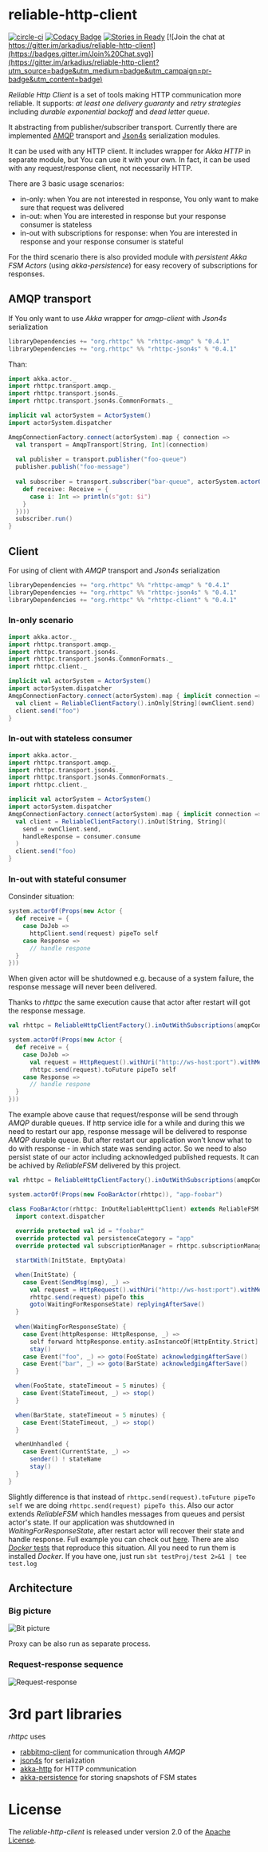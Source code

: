# reliable-http-client

[![circle-ci](https://circleci.com/gh/arkadius/reliable-http-client/tree/master.svg?style=shield&circle-token=1287932dad2962d954d6eac289d36cb4f5a05e2b)](https://circleci.com/gh/arkadius/reliable-http-client/tree/master)
[![Codacy Badge](https://api.codacy.com/project/badge/grade/46b882f05c87468a849b8805fb9aeb68)](https://www.codacy.com/app/arek-burdach/reliable-http-client)
[![Stories in Ready](https://badge.waffle.io/arkadius/reliable-http-client.svg?label=ready&title=Ready)](http://waffle.io/arkadius/reliable-http-client)
[![Join the chat at https://gitter.im/arkadius/reliable-http-client](https://badges.gitter.im/Join%20Chat.svg)](https://gitter.im/arkadius/reliable-http-client?utm_source=badge&utm_medium=badge&utm_campaign=pr-badge&utm_content=badge)

*Reliable Http Client* is a set of tools making HTTP communication more reliable. It supports: *at least one delivery guaranty* and *retry strategies* including *durable exponential backoff* and *dead letter queue*.

It abstracting from publisher/subscriber transport. Currently there are implemented [AMQP](https://en.wikipedia.org/wiki/Advanced_Message_Queuing_Protocol) transport and [Json4s](https://github.com/json4s/json4s) serialization modules.

It can be used with any HTTP client. It includes wrapper for *Akka HTTP* in separate module, but You can use it with your own. In fact, it can be used with any request/response client, not necessarily HTTP.
    
There are 3 basic usage scenarios:
- in-only: when You are not interested in response, You only want to make sure that request was delivered  
- in-out: when You are interested in response but your response consumer is stateless
- in-out with subscriptions for response: when You are interested in response and your response consumer is stateful

For the third scenario there is also provided module with *persistent Akka FSM Actors* (using *akka-persistence*) for easy recovery of subscriptions for responses.

## AMQP transport

If You only want to use *Akka* wrapper for *amqp-client* with *Json4s* serialization
```sbt
libraryDependencies += "org.rhttpc" %% "rhttpc-amqp" % "0.4.1"
libraryDependencies += "org.rhttpc" %% "rhttpc-json4s" % "0.4.1"
```

Than:
```scala
import akka.actor._
import rhttpc.transport.amqp._
import rhttpc.transport.json4s._
import rhttpc.transport.json4s.CommonFormats._

implicit val actorSystem = ActorSystem()
import actorSystem.dispatcher

AmqpConnectionFactory.connect(actorSystem).map { connection =>
  val transport = AmqpTransport[String, Int](connection)
  
  val publisher = transport.publisher("foo-queue")
  publisher.publish("foo-message")
  
  val subscriber = transport.subscriber("bar-queue", actorSystem.actorOf(Props(new Actor {
    def receive: Receive = {
      case i: Int => println(s"got: $i")
    }
  })))
  subscriber.run()
}
```

## Client

For using of client with *AMQP* transport and *Json4s* serialization
```sbt
libraryDependencies += "org.rhttpc" %% "rhttpc-amqp" % "0.4.1"
libraryDependencies += "org.rhttpc" %% "rhttpc-json4s" % "0.4.1"
libraryDependencies += "org.rhttpc" %% "rhttpc-client" % "0.4.1"
```

### In-only scenario

```scala
import akka.actor._
import rhttpc.transport.amqp._
import rhttpc.transport.json4s._
import rhttpc.transport.json4s.CommonFormats._
import rhttpc.client._

implicit val actorSystem = ActorSystem()
import actorSystem.dispatcher
AmqpConnectionFactory.connect(actorSystem).map { implicit connection =>
  val client = ReliableClientFactory().inOnly[String](ownClient.send)
  client.send("foo")
}
```

### In-out with stateless consumer

```scala
import akka.actor._
import rhttpc.transport.amqp._
import rhttpc.transport.json4s._
import rhttpc.transport.json4s.CommonFormats._
import rhttpc.client._

implicit val actorSystem = ActorSystem()
import actorSystem.dispatcher
AmqpConnectionFactory.connect(actorSystem).map { implicit connection =>
  val client = ReliableClientFactory().inOut[String, String](
    send = ownClient.send,
    handleResponse = consumer.consume
  )
  client.send("foo)
}
```

### In-out with stateful consumer

Consinder situation:

```scala
system.actorOf(Props(new Actor {
  def receive = {
    case DoJob =>
      httpClient.send(request) pipeTo self
    case Response =>
      // handle respone
  }
}))
```

When given actor will be shutdowned e.g. because of a system failure, the response message will never been delivered.

Thanks to *rhttpc* the same execution cause that actor after restart will got the response message.

```scala
val rhttpc = ReliableHttpClientFactory().inOutWithSubscriptions(amqpConnection)

system.actorOf(Props(new Actor {
  def receive = {
    case DoJob =>
      val request = HttpRequest().withUri("http://ws-host:port").withMethod(HttpMethods.POST).withEntity(msg)
      rhttpc.send(request).toFuture pipeTo self
    case Response =>
      // handle respone
  }
}))
```

The example above cause that request/response will be send through *AMQP* durable queues. If http service idle for a while and during this we need to restart our app, response message will be delivered to response *AMQP* durable queue.
But after restart our application won't know what to do with response - in which state was sending actor. So we need to also persist state of our actor including acknowledged published requests.
It can be achived by *ReliableFSM* delivered by this project.

```scala
val rhttpc = ReliableHttpClientFactory().inOutWithSubscriptions(amqpConnection)

system.actorOf(Props(new FooBarActor(rhttpc)), "app-foobar")

class FooBarActor(rhttpc: InOutReliableHttpClient) extends ReliableFSM[FooBarState, FooBarData] {
  import context.dispatcher
  
  override protected val id = "foobar"
  override protected val persistenceCategory = "app"
  override protected val subscriptionManager = rhttpc.subscriptionManager

  startWith(InitState, EmptyData)

  when(InitState) {
    case Event(SendMsg(msg), _) =>
      val request = HttpRequest().withUri("http://ws-host:port").withMethod(HttpMethods.POST).withEntity(msg)
      rhttpc.send(request) pipeTo this
      goto(WaitingForResponseState) replyingAfterSave()
  }
  
  when(WaitingForResponseState) {
    case Event(httpResponse: HttpResponse, _) =>
      self forward httpResponse.entity.asInstanceOf[HttpEntity.Strict].data.utf8String
      stay()
    case Event("foo", _) => goto(FooState) acknowledgingAfterSave()
    case Event("bar", _) => goto(BarState) acknowledgingAfterSave()
  }

  when(FooState, stateTimeout = 5 minutes) {
    case Event(StateTimeout, _) => stop()
  }

  when(BarState, stateTimeout = 5 minutes) {
    case Event(StateTimeout, _) => stop()
  }

  whenUnhandled {
    case Event(CurrentState, _) =>
      sender() ! stateName
      stay()
  }
}
```

Slightly difference is that instead of `rhttpc.send(request).toFuture pipeTo self` we are doing `rhttpc.send(request) pipeTo this`. Also our actor extends *ReliableFSM* which handles messages from queues and persist actor's state. If our application was shutdowned in *WaitingForResponseState*, after restart actor will recover their state and handle response. Full example you can check out [here](https://github.com/arkadius/reliable-http-client/blob/master/sample/sample-app/src/main/scala/rhttpc/sample/SampleApp.scala). There are also [*Docker* tests](https://github.com/arkadius/reliable-http-client/blob/master/sample/test/src/test/scala/rhttpc/test/DeliveryResponseAfterRestartWithDockerSpec.scala) that reproduce this situation. All you need to run them is installed *Docker*. If you have one, just run `sbt testProj/test 2>&1 | tee test.log`

## Architecture

### Big picture
![Bit picture](https://raw.githubusercontent.com/arkadius/reliable-http-client/images/images/rhttpc-arch2.png)

Proxy can be also run as separate process.

### Request-response sequence

![Request-response](https://raw.githubusercontent.com/arkadius/reliable-http-client/images/images/rhttpc-request-response.png)

# 3rd part libraries

*rhttpc* uses
- [rabbitmq-client](https://github.com/rabbitmq/rabbitmq-java-client) for communication through *AMQP*
- [json4s](https://github.com/json4s/json4s) for serialization
- [akka-http](https://github.com/akka/akka) for HTTP communication
- [akka-persistence](https://github.com/akka/akka) for storing snapshots of FSM states

# License

The *reliable-http-client* is released under version 2.0 of the [Apache License](http://www.apache.org/licenses/LICENSE-2.0).
